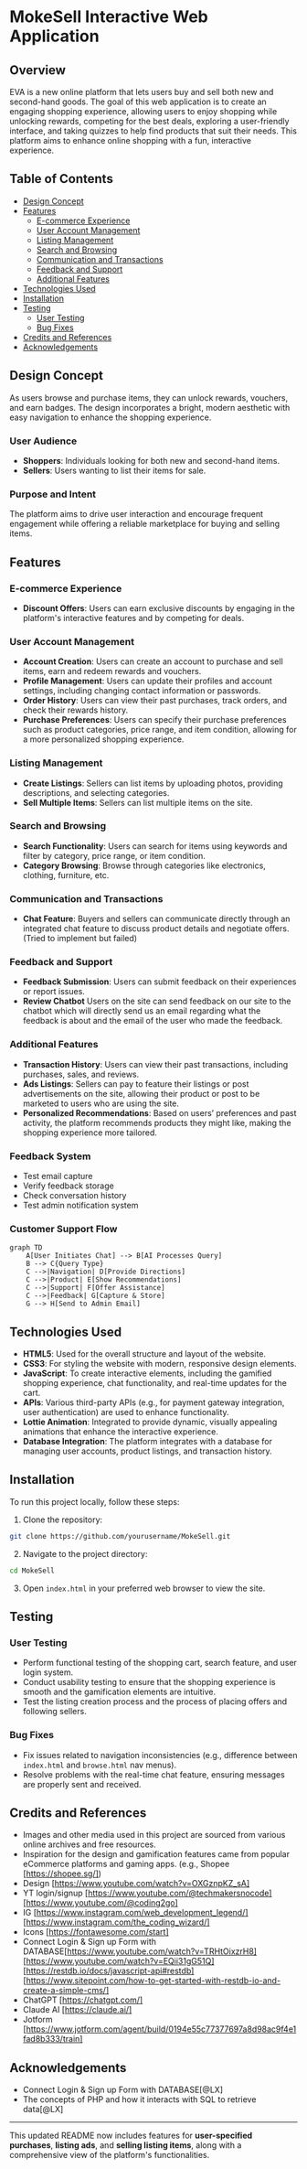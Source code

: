 

# MokeSell Interactive Web Application

## Overview
EVA is a new online platform that lets users buy and sell both new and second-hand goods. The goal of this web application is to create an engaging shopping experience, allowing users to enjoy shopping while unlocking rewards, competing for the best deals, exploring a user-friendly interface, and taking quizzes to help find products that suit their needs. This platform aims to enhance online shopping with a fun, interactive experience.

## Table of Contents
- [Design Concept](#design-concept)
- [Features](#features)
  - [E-commerce Experience](#ecommerce-experience)
  - [User Account Management](#user-account-management)
  - [Listing Management](#listing-management)
  - [Search and Browsing](#search-and-browsing)
  - [Communication and Transactions](#communication-and-transactions)
  - [Feedback and Support](#feedback-and-support)
  - [Additional Features](#additional-features)
- [Technologies Used](#technologies-used)
- [Installation](#installation)
- [Testing](#testing)
  - [User Testing](#user-testing)
  - [Bug Fixes](#bug-fixes)
- [Credits and References](#credits-and-references)
- [Acknowledgements](#acknowledgements)

## Design Concept
As users browse and purchase items, they can unlock rewards, vouchers, and earn badges. The design incorporates a bright, modern aesthetic with easy navigation to enhance the shopping experience.

### User Audience
- **Shoppers**: Individuals looking for both new and second-hand items.
- **Sellers**: Users wanting to list their items for sale.

### Purpose and Intent
The platform aims to drive user interaction and encourage frequent engagement while offering a reliable marketplace for buying and selling items.

## Features

### E-commerce Experience
- **Discount Offers**: Users can earn exclusive discounts by engaging in the platform's interactive features and by competing for deals.

### User Account Management
- **Account Creation**: Users can create an account to purchase and sell items, earn and redeem rewards and vouchers.
- **Profile Management**: Users can update their profiles and account settings, including changing contact information or passwords.
- **Order History**: Users can view their past purchases, track orders, and check their rewards history.
- **Purchase Preferences**: Users can specify their purchase preferences such as product categories, price range, and item condition, allowing for a more personalized shopping experience.

### Listing Management
- **Create Listings**: Sellers can list items by uploading photos, providing descriptions, and selecting categories.
- **Sell Multiple Items**: Sellers can list multiple items on the site.

### Search and Browsing
- **Search Functionality**: Users can search for items using keywords and filter by category, price range, or item condition.
- **Category Browsing**: Browse through categories like electronics, clothing, furniture, etc.

### Communication and Transactions
- **Chat Feature**: Buyers and sellers can communicate directly through an integrated chat feature to discuss product details and negotiate offers. (Tried to implement but failed)


### Feedback and Support
- **Feedback Submission**: Users can submit feedback on their experiences or report issues.
- **Review Chatbot** Users on the site can send feedback on our site to the chatbot which will directly send us an email regarding what the feedback is about and the email of the user who made the feedback.
  
### Additional Features
- **Transaction History**: Users can view their past transactions, including purchases, sales, and reviews.
- **Ads Listings**: Sellers can pay to feature their listings or post advertisements on the site, allowing their product or post to be marketed to users who are using the site.
- **Personalized Recommendations**: Based on users’ preferences and past activity, the platform recommends products they might like, making the shopping experience more tailored.

### Feedback System
   - Test email capture
   - Verify feedback storage
   - Check conversation history
   - Test admin notification system
   
### Customer Support Flow
```mermaid
graph TD
    A[User Initiates Chat] --> B[AI Processes Query]
    B --> C{Query Type}
    C -->|Navigation| D[Provide Directions]
    C -->|Product| E[Show Recommendations]
    C -->|Support| F[Offer Assistance]
    C -->|Feedback| G[Capture & Store]
    G --> H[Send to Admin Email]
```



## Technologies Used
- **HTML5**: Used for the overall structure and layout of the website.
- **CSS3**: For styling the website with modern, responsive design elements.
- **JavaScript**: To create interactive elements, including the gamified shopping experience, chat functionality, and real-time updates for the cart.
- **APIs**: Various third-party APIs (e.g., for payment gateway integration, user authentication) are used to enhance functionality.
- **Lottie Animation**: Integrated to provide dynamic, visually appealing animations that enhance the interactive experience.
- **Database Integration**: The platform integrates with a database for managing user accounts, product listings, and transaction history.

## Installation

To run this project locally, follow these steps:
1. Clone the repository:
```bash
git clone https://github.com/yourusername/MokeSell.git
```
2. Navigate to the project directory:
```bash
cd MokeSell
```
3. Open `index.html` in your preferred web browser to view the site.

## Testing

### User Testing
- Perform functional testing of the shopping cart, search feature, and user login system.
- Conduct usability testing to ensure that the shopping experience is smooth and the gamification elements are intuitive.
- Test the listing creation process and the process of placing offers and following sellers.

### Bug Fixes
- Fix issues related to navigation inconsistencies (e.g., difference between `index.html` and `browse.html` nav menus).
- Resolve problems with the real-time chat feature, ensuring messages are properly sent and received.

## Credits and References
- Images and other media used in this project are sourced from various online archives and free resources.
- Inspiration for the design and gamification features came from popular eCommerce platforms and gaming apps. (e.g., Shopee [https://shopee.sg/])
- Design [https://www.youtube.com/watch?v=OXGznpKZ_sA]
- YT login/signup [https://www.youtube.com/@techmakersnocode] [https://www.youtube.com/@coding2go]
- IG [https://www.instagram.com/web_development_legend/] [https://www.instagram.com/the_coding_wizard/]
- Icons [https://fontawesome.com/start]
- Connect Login & Sign up Form with DATABASE[https://www.youtube.com/watch?v=TRHtOixzrH8] [https://www.youtube.com/watch?v=EQii31gG51Q] [https://restdb.io/docs/javascript-api#restdb] [https://www.sitepoint.com/how-to-get-started-with-restdb-io-and-create-a-simple-cms/]
- ChatGPT [https://chatgpt.com/]
- Claude AI [https://claude.ai/]
- Jotform [https://www.jotform.com/agent/build/0194e55c77377697a8d98ac9f4e1fad8b333/train]

## Acknowledgements
- Connect Login & Sign up Form with DATABASE[@LX]
- The concepts of PHP and how it interacts with SQL to retrieve data[@LX]

---

This updated README now includes features for **user-specified purchases**, **listing ads**, and **selling listing items**, along with a comprehensive view of the platform's functionalities.
